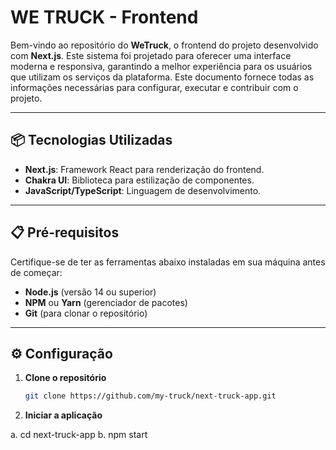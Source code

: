 # WE TRUCK - Frontend

Bem-vindo ao repositório do **WeTruck**, o frontend do projeto desenvolvido com **Next.js**. Este sistema foi projetado para oferecer uma interface moderna e responsiva, garantindo a melhor experiência para os usuários que utilizam os serviços da plataforma. Este documento fornece todas as informações necessárias para configurar, executar e contribuir com o projeto.

---

## 📦 Tecnologias Utilizadas

- **Next.js**: Framework React para renderização do frontend.
- **Chakra UI**: Biblioteca para estilização de componentes.
- **JavaScript/TypeScript**: Linguagem de desenvolvimento.


---


## 📋 Pré-requisitos

Certifique-se de ter as ferramentas abaixo instaladas em sua máquina antes de começar:

- **Node.js** (versão 14 ou superior)
- **NPM** ou **Yarn** (gerenciador de pacotes)
- **Git** (para clonar o repositório)


---

## ⚙️ Configuração

1. **Clone o repositório**
   ```bash
   git clone https://github.com/my-truck/next-truck-app.git

2. **Iniciar a aplicação**

a. cd next-truck-app
b. npm start
